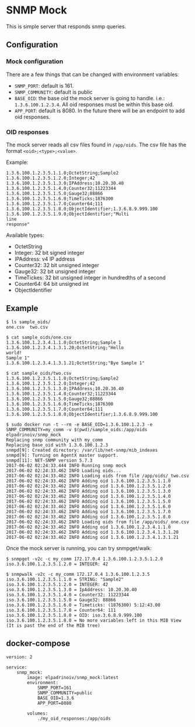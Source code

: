 # SNMP Mock
This is simple server that responds snmp queries.

## Configuration
### Mock configuration
There are a few things that can be changed with environment variables:
* `SNMP_PORT`: default is 161.
* `SNMP_COMMUNITY`: default is public
* `BASE_OID`: the base oid the mock server is going to handle. i.e.: `1.3.6.100.1.2.3.4`. All oid responses must be within this base oid.
* `APP_PORT`: default is 8080. In the future there will be an endpoint to add oid responses.

### OID responses
The mock server reads all csv files found in `/app/oids`. The csv file has the format `<oid>;<type>;<value>`.

Example:
```
1.3.6.100.1.2.3.5.1.1.0;OctetString;Sample2
1.3.6.100.1.2.3.5.1.2.0;Integer;42
1.3.6.100.1.2.3.5.1.3.0;IPAddress;10.20.30.40
1.3.6.100.1.2.3.5.1.4.0;Counter32;11223344
1.3.6.100.1.2.3.5.1.5.0;Gauge32;88866
1.3.6.100.1.2.3.5.1.6.0;TimeTicks;1876300
1.3.6.100.1.2.3.5.1.7.0;Counter64;111
1.3.6.100.1.2.3.5.1.8.0;ObjectIdentifier;1.3.6.8.9.999.100
1.3.6.100.1.2.3.5.1.9.0;ObjectIdentifier;"Multi
line
response"
```

Available types:
* OctetString
* Integer: 32 bit signed integer
* IPAddress: v4 IP address
* Counter32: 32 bit unsigned integer
* Gauge32: 32 bit unsigned integer
* TimeTickes: 32 bit unsigned integer in hundredths of a second
* Counter64: 64 bit unsigned int
* ObjectIdentifier

## Example
```
$ ls sample_oids/
one.csv  two.csv

$ cat sample_oids/one.csv
1.3.6.100.1.2.3.4.1.1.0;OctetString;Sample 1
1.3.6.100.1.2.3.4.1.3.1.20;OctetString;"Hello
world!
Sample 1"
1.3.6.100.1.2.3.4.1.3.1.21;OctetString;"Bye Sample 1"

$ cat sample_oids/two.csv
1.3.6.100.1.2.3.5.1.1.0;OctetString;Sample2
1.3.6.100.1.2.3.5.1.2.0;Integer;42
1.3.6.100.1.2.3.5.1.3.0;IPAddress;10.20.30.40
1.3.6.100.1.2.3.5.1.4.0;Counter32;11223344
1.3.6.100.1.2.3.5.1.5.0;Gauge32;88866
1.3.6.100.1.2.3.5.1.6.0;TimeTicks;1876300
1.3.6.100.1.2.3.5.1.7.0;Counter64;111
1.3.6.100.1.2.3.5.1.8.0;ObjectIdentifier;1.3.6.8.9.999.100

$ sudo docker run -t --rm -e BASE_OID=1.3.6.100.1.2.3 -e SNMP_COMMUNITY=my_comm -v $(pwd)/sample_oids:/app/oids elpadrinoiv/snmp_mock
Replacing snmp community with my_comm
Replacing base_oid with 1.3.6.100.1.2.3
snmpd[9]: Created directory: /var/lib/net-snmp/mib_indexes
snmpd[9]: Turning on AgentX master support.
snmpd[11]: NET-SNMP version 5.7.3
2017-06-02 02:24:33.444 INFO Running snmp mock
2017-06-02 02:24:33.462 INFO Loading oids...
2017-06-02 02:24:33.462 INFO Loading oids from file /app/oids/_two.csv
2017-06-02 02:24:33.462 INFO Adding oid 1.3.6.100.1.2.3.5.1.1.0
2017-06-02 02:24:33.462 INFO Adding oid 1.3.6.100.1.2.3.5.1.2.0
2017-06-02 02:24:33.462 INFO Adding oid 1.3.6.100.1.2.3.5.1.3.0
2017-06-02 02:24:33.462 INFO Adding oid 1.3.6.100.1.2.3.5.1.4.0
2017-06-02 02:24:33.462 INFO Adding oid 1.3.6.100.1.2.3.5.1.5.0
2017-06-02 02:24:33.462 INFO Adding oid 1.3.6.100.1.2.3.5.1.6.0
2017-06-02 02:24:33.462 INFO Adding oid 1.3.6.100.1.2.3.5.1.7.0
2017-06-02 02:24:33.462 INFO Adding oid 1.3.6.100.1.2.3.5.1.8.0
2017-06-02 02:24:33.462 INFO Loading oids from file /app/oids/_one.csv
2017-06-02 02:24:33.462 INFO Adding oid 1.3.6.100.1.2.3.4.1.1.0
2017-06-02 02:24:33.462 INFO Adding oid 1.3.6.100.1.2.3.4.1.3.1.20
2017-06-02 02:24:33.462 INFO Adding oid 1.3.6.100.1.2.3.4.1.3.1.21
```

Once the mock server is running, you can try snmpget/walk:
```
$ snmpget -v2c -c my_comm 172.17.0.4 1.3.6.100.1.2.3.5.1.2.0
iso.3.6.100.1.2.3.5.1.2.0 = INTEGER: 42

$ snmpwalk -v2c -c my_comm 172.17.0.4 1.3.6.100.1.2.3.5
iso.3.6.100.1.2.3.5.1.1.0 = STRING: "Sample2"
iso.3.6.100.1.2.3.5.1.2.0 = INTEGER: 42
iso.3.6.100.1.2.3.5.1.3.0 = IpAddress: 10.20.30.40
iso.3.6.100.1.2.3.5.1.4.0 = Counter32: 11223344
iso.3.6.100.1.2.3.5.1.5.0 = Gauge32: 88866
iso.3.6.100.1.2.3.5.1.6.0 = Timeticks: (1876300) 5:12:43.00
iso.3.6.100.1.2.3.5.1.7.0 = Counter64: 111
iso.3.6.100.1.2.3.5.1.8.0 = OID: iso.3.6.8.9.999.100
iso.3.6.100.1.2.3.5.1.8.0 = No more variables left in this MIB View (It is past the end of the MIB tree)
```

## docker-compose
```
version: 2

service:
    snmp_mock:
        image: elpadrinoiv/snmp_mock:latest
        environment:
            SNMP_PORT=161
            SNMP_COMMUNITY=public
            BASE_OID=1.3.6
            APP_PORT=8080

        volumes:
            ./my_oid_responses:/app/oids
```

